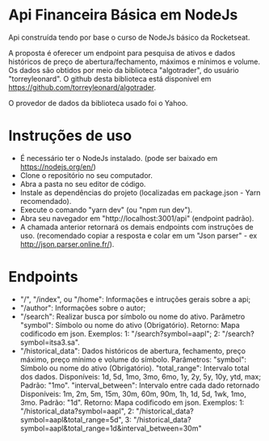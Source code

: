 # Api Financeira Básica em NodeJs

Api construída tendo por base o curso de NodeJs básico da Rocketseat.

A proposta é oferecer um endpoint para pesquisa de ativos e dados históricos de preço de abertura/fechamento, máximos e mínimos e volume. Os dados são obtidos por meio da biblioteca "algotrader", do usuário "torreyleonard". O github desta biblioteca está disponível em <https://github.com/torreyleonard/algotrader>.

O provedor de dados da biblioteca usado foi o Yahoo.

# Instruções de uso
* É necessário ter o NodeJs instalado. (pode ser baixado em <https://nodejs.org/en/>)
* Clone o repositório no seu computador.
* Abra a pasta no seu editor de código.
* Instale as dependências do projeto (localizadas em package.json - Yarn recomendado).
* Execute o comando "yarn dev" (ou "npm run dev").
* Abra seu navegador em "http://localhost:3001/api" (endpoint padrão).
* A chamada anterior retornará os demais endpoints com instruções de uso. (recomendado copiar a resposta e colar em um "Json parser" - ex <http://json.parser.online.fr/>).

# Endpoints
* "/", "/index", ou "/home": Informações e intruções gerais sobre a api;
* "/author": Informações sobre o autor;
* "/search": Realizar busca por símbolo ou nome do ativo. 
  Parâmetro "symbol": Símbolo ou nome do ativo (Obrigatório).
  Retorno: Mapa codificodo em json.
  Exemplos: 
    1: "/search?symbol=aapl";
    2: "/search?symbol=itsa3.sa".
* "/historical_data": Dados históricos de abertura, fechamento, preço máximo, preço mínimo e volume do símbolo.
  Parâmetros:
    "symbol": Símbolo ou nome do ativo (Obrigatório).
    "total_range": Intervalo total dos dados. 
      Disponíveis: 1d, 5d, 1mo, 3mo, 6mo, 1y, 2y, 5y, 10y, ytd, max; 
      Padrão: "1mo".
    "interval_between": Intervalo entre cada dado retornado 
      Disponíveis: 1m, 2m, 5m, 15m, 30m, 60m, 90m, 1h, 1d, 5d, 1wk, 1mo, 3mo. 
      Padrão: "1d".
  Retorno: Mapa codificodo em json.
  Exemplos:
    1: "/historical_data?symbol=aapl",
    2: "/historical_data?symbol=aapl&total_range=5d",
    3: "/historical_data?symbol=aapl&total_range=1d&interval_between=30m"
        